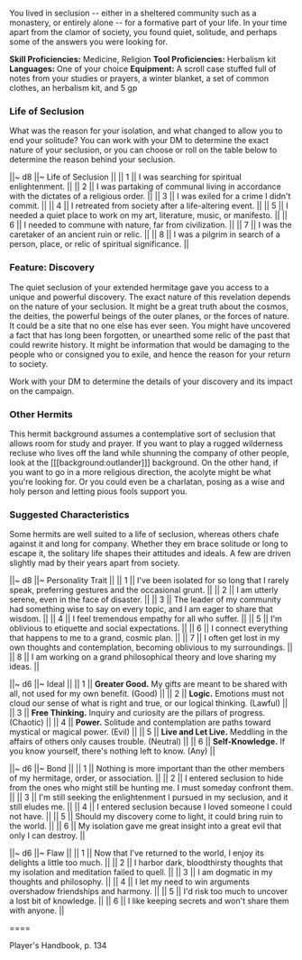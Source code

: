You lived in seclusion -- either in a sheltered community such as a monastery, or entirely alone -- for a formative part of your life. In your time apart from the clamor of society, you found quiet, solitude, and perhaps some of the answers you were looking for.

**Skill Proficiencies:** Medicine, Religion
**Tool Proficiencies:** Herbalism kit
**Languages:** One of your choice
**Equipment:** A scroll case stuffed full of notes from your studies or prayers, a winter blanket, a set of common clothes, an herbalism kit, and 5 gp

### Life of Seclusion

What was the reason for your isolation, and what changed to allow you to end your solitude? You can work with your DM to determine the exact nature of your seclusion, or you can choose or roll on the table below to determine the reason behind your seclusion.

||~ d8 ||~ Life of Seclusion ||
|| 1 || I was searching for spiritual enlightenment. ||
|| 2 || I was partaking of communal living in accordance with the dictates of a religious order. ||
|| 3 || I was exiled for a crime I didn't commit. ||
|| 4 || I retreated from society after a life-altering event. ||
|| 5 || I needed a quiet place to work on my art, literature, music, or manifesto. ||
|| 6 || I needed to commune with nature, far from civilization. ||
|| 7 || I was the caretaker of an ancient ruin or relic. ||
|| 8 || I was a pilgrim in search of a person, place, or relic of spiritual significance. ||

### Feature: Discovery

The quiet seclusion of your extended hermitage gave you access to a unique and powerful discovery. The exact nature of this revelation depends on the nature of your seclusion. It might be a great truth about the cosmos, the deities, the powerful beings of the outer planes, or the forces of nature. It could be a site that no one else has ever seen. You might have uncovered a fact that has long been forgotten, or unearthed some relic of the past that could rewrite history. It might be information that would be damaging to the people who or consigned you to exile, and hence the reason for your return to society.

Work with your DM to determine the details of your discovery and its impact on the campaign.

### Other Hermits

This hermit background assumes a contemplative sort of seclusion that allows room for study and prayer. If you want to play a rugged wilderness recluse who lives off the land while shunning the company of other people, look at the [[[background:outlander]]] background. On the other hand, if you want to go in a more religious direction, the acolyte might be what you're looking for. Or you could even be a charlatan, posing as a wise and holy person and letting pious fools support you.

### Suggested Characteristics

Some hermits are well suited to a life of seclusion, whereas others chafe against it and long for company. Whether they em brace solitude or long to escape it, the solitary life shapes their attitudes and ideals. A few are driven slightly mad by their years apart from society.

||~ d8 ||~ Personality Trait ||
|| 1 || I've been isolated for so long that I rarely speak, preferring gestures and the occasional grunt. ||
|| 2 || I am utterly serene, even in the face of disaster. ||
|| 3 || The leader of my community had something wise to say on every topic, and I am eager to share that wisdom. ||
|| 4 || I feel tremendous empathy for all who suffer. ||
|| 5 || I'm oblivious to etiquette and social expectations. ||
|| 6 || I connect everything that happens to me to a grand, cosmic plan. ||
|| 7 || I often get lost in my own thoughts and contemplation, becoming oblivious to my surroundings. ||
|| 8 || I am working on a grand philosophical theory and love sharing my ideas. ||

||~ d6 ||~ Ideal ||
|| 1 || **Greater Good.** My gifts are meant to be shared with all, not used for my own benefit. (Good) ||
|| 2 || **Logic.** Emotions must not cloud our sense of what is right and true, or our logical thinking. (Lawful) ||
|| 3 || **Free Thinking.** Inquiry and curiosity are the pillars of progress. (Chaotic) ||
|| 4 || **Power.** Solitude and contemplation are paths toward mystical or magical power. (Evil) ||
|| 5 || **Live and Let Live.** Meddling in the affairs of others only causes trouble. (Neutral) ||
|| 6 || **Self-Knowledge.** If you know yourself, there's nothing left to know. (Any) ||

||~ d6 ||~ Bond ||
|| 1 || Nothing is more important than the other members of my hermitage, order, or association. ||
|| 2 || I entered seclusion to hide from the ones who might still be hunting me. I must someday confront them. ||
|| 3 || I'm still seeking the enlightenment I pursued in my seclusion, and it still eludes me. ||
|| 4 || I entered seclusion because I loved someone I could not have. ||
|| 5 || Should my discovery come to light, it could bring ruin to the world. ||
|| 6 || My isolation gave me great insight into a great evil that only I can destroy. ||

||~ d6 ||~ Flaw ||
|| 1 || Now that I've returned to the world, I enjoy its delights a little too much. ||
|| 2 || I harbor dark, bloodthirsty thoughts that my isolation and meditation failed to quell. ||
|| 3 || I am dogmatic in my thoughts and philosophy. ||
|| 4 || I let my need to win arguments overshadow friendships and harmony. ||
|| 5 || I'd risk too much to uncover a lost bit of knowledge. ||
|| 6 || I like keeping secrets and won't share them with anyone. ||

====

Player's Handbook, p. 134